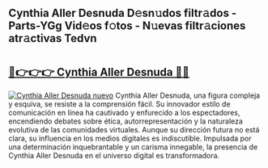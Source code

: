 ## Cynthia Aller Desnuda D𝚎sn𝚞dos filtr𝚊dos - Parts-YGg Vid𝚎os f𝚘tos - N𝚞evas filtr𝚊ciones atr𝚊ctivas Tedvn

# <h2><a href="http://mb2yxe.tromn.icu/?c=Cynthia+Aller+Desnuda">🔗👉👉👉 Cynthia Aller Desnuda 🔗🔗</a></h2>

[![Cynthia Aller Desnuda nuevo](https://i.imgur.com/pEAQMta.gif)](http://mb2yxe.tromn.icu/?c=Cynthia+Aller+Desnuda)
Cynthia Aller Desnuda, una figura compleja y esquiva, se resiste a la comprensión fácil. Su innovador estilo de comunicación en línea ha cautivado y enfurecido a los espectadores, encendiendo debates sobre ética, autorrepresentación y la naturaleza evolutiva de las comunidades virtuales. Aunque su dirección futura no está clara, su influencia en los medios digitales es indiscutible. Impulsada por una determinación inquebrantable y un carisma innegable, la presencia de Cynthia Aller Desnuda en el universo digital es transformadora.
